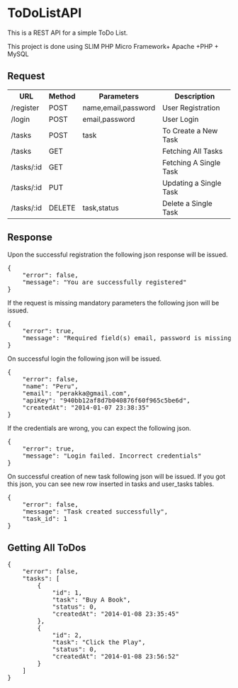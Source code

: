ToDoListAPI
===========

This is a REST API for a simple ToDo List.

This project is done using SLIM PHP Micro Framework+ Apache +PHP + MySQL

Request
--------
<table>
 <tr>
   <th>URL</th>
   <th>Method</th>
   <th>Parameters</th>
   <th>Description</th>
 </tr>
 <tr>
  <td>/register</td>
  <td>POST</td>
  <td>name,email,password</td>
  <td>User Registration</td>
 </tr>
 <tr>
  <td>/login</td>
  <td>POST</td>
  <td>email,password</td>
  <td>User Login</td>
 </tr>
 <tr>
  <td>/tasks</td>
  <td>POST</td>
  <td>task</td>
  <td>To Create a New Task</td>
 </tr>
 <tr> 
  <td>/tasks</td>
  <td>GET</td>
  <td></td>
  <td>Fetching All Tasks</td>
 </tr>
 <tr>
  <td>/tasks/:id</td>
  <td>GET</td>
  <td></td>
  <td>Fetching A Single Task</td>
 </tr>
 <tr>
  <td>/tasks/:id</td>
  <td>PUT</td>
  <td></td>
  <td>Updating a Single Task</td>
 </tr>
 <tr>
  <td>/tasks/:id</td>
  <td>DELETE</td>
  <td>task,status</td>
  <td>Delete a Single Task</td>
 </tr>
</table>

Response
---------
Upon the successful registration the following json response will be issued.<br>
<pre>{
    "error": false,
    "message": "You are successfully registered"
}</pre>

If the request is missing mandatory parameters the following json will be issued.
<pre>{
    "error": true,
    "message": "Required field(s) email, password is missing or empty"
}</pre>

On successful login the following json will be issued.
<pre>{
    "error": false,
    "name": "Peru",
    "email": "perakka@gmail.com",
    "apiKey": "940bb12af8d7b040876f60f965c5be6d",
    "createdAt": "2014-01-07 23:38:35"
}</pre>

If the credentials are wrong, you can expect the following json.
<pre>{
    "error": true,
    "message": "Login failed. Incorrect credentials"
}</pre>

On successful creation of new task following json will be issued. If you got this json, you can see new row inserted in tasks and user_tasks tables.
<pre>{
    "error": false,
    "message": "Task created successfully",
    "task_id": 1
}</pre>
Getting All ToDos
------------------

<pre>{
    "error": false,
    "tasks": [
        {
            "id": 1,
            "task": "Buy A Book",
            "status": 0,
            "createdAt": "2014-01-08 23:35:45"
        },
        {
            "id": 2,
            "task": "Click the Play",
            "status": 0,
            "createdAt": "2014-01-08 23:56:52"
        }
    ]
}</pre>
